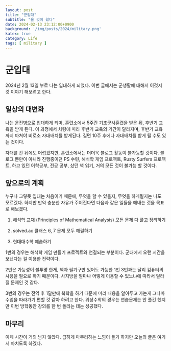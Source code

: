 ```yaml
---
layout: post
title: "군입대"
subtitle: "올 것이 왔다"
date: 2024-02-13 23:12:00+0900
background: '/img/posts/2024/military.png'
katex: true
category: Life
tags: [ military ]
---
```


# 군입대

2024년 2월 13일 부로 나는 입대하게 되었다. 이번 글에서는 군생활에 대해서 이것저것 이야기 해보려고 한다.

## 일상의 대변화

나는 운전병으로 입대하게 되며, 훈련소에서 5주간 기초군사훈련을 받은 뒤, 후반기 교육을 받게 된다. 이 과정에서 차량에 따라 후반기 교육의 기간이 달라지며, 후반기 교육까지 마쳐야 비로소 자대배치를 받게된다. 길면 10주 후에나 자대배치를 받게 될 수도 있는 것이다.

자대를 간 뒤에도 어렵겠지만, 훈련소에서는 더더욱 블로그 활동이 불가능할 것이다. 블로그 뿐만이 아니라 진행중이던 PS 수련, 해석학 게임 프로젝트, Rusty Surfers 프로젝트, 하고 있던 어학공부, 전공 공부, 샀던 책 읽기, 거의 모든 것이 불가능 할 것이다.

## 앞으로의 계획

누구나 그렇듯 입대는 처음이기 때문에, 무엇을 할 수 있을지, 무엇을 하게될지는 나도 모르겠다. 하지만 만약 충분한 자유가 주어진다면 다음과 같은 일들을 해내는 것을 목표로 해보겠다.

1. 해석학 교재 (Principles of Mathematical Analysis) 모든 문제 다 풀고 정리하기

2. solved.ac 클래스 6, 7 문제 모두 해결하기

3. 현대대수학 예습하기

1번의 경우는 해석학 게임 만들기 프로젝트와 연결되는 부분이다. 군대에서 오랜 시간을 보낸다는 걸 이용한 전략이다.

2번은 가능성이 불투명 한게, 책과 필기구만 있어도 가능한 1번 3번과는 달리 컴퓨터의 사용을 필요로 하기 때문이다. 사지방을 얼마나 어떻게 이용할 수 있느냐에 따라서 달라질 문제인 것 같다.

3번의 경우는 전역 후 1달만에 복학을 하기 때문에 미리 내용을 알아두고 가는게 그나마 수업을 따라가기 편할 것 같아 하려고 한다. 위상수학의 경우는 연습문제는 안 풀긴 했지만 이번 방학동안 강의를 한 번 돌리는 데는 성공했다.

## 마무리

이제 시간이 거의 남지 않았다. 급하게 마무리하는 느낌이 들기 하지만 오늘의 글은 여기서 마치도록 하겠다. 